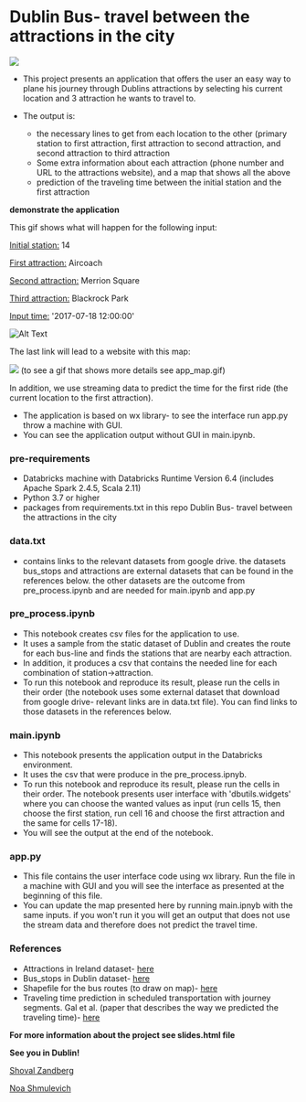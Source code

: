 # Dublin Bus- travel between the attractions in the city
![](https://i.imgur.com/rl7NZOs.jpg)

+ This project presents an application that offers the user an easy way to plane his journey through Dublins attractions by selecting his current location and 3 attraction he wants to travel to. 
+ The output is:

   + the necessary lines to get from each location to the other (primary station to first attraction, first attraction to second attraction, and second attraction to third attraction
   + Some extra information about each attraction (phone number and URL to the attractions website), and a map that shows all the above
   + prediction of the traveling time between the initial station and the first attraction

**demonstrate the application**

This gif shows what will happen for the following input:

<ins>Initial station:</ins> 14

<ins>First attraction:</ins> Aircoach

<ins>Second attraction:</ins> Merrion Square

<ins>Third attraction:</ins> Blackrock Park

<ins>Input time:</ins> '2017-07-18 12:00:00'

![Alt Text](https://i.imgur.com/HiHYp2f.gif)


The last link will lead to a website with this map:

![](https://i.imgur.com/FbQ93HZ.png)
(to see a gif that shows more details see app_map.gif)


In addition, we use streaming data to predict the time for the first ride (the current location to the first attraction).
- The application is based on wx library- to see the interface run app.py throw a machine with GUI.
- You can see the application output without GUI in main.ipynb.

### pre-requirements
-	Databricks machine with Databricks Runtime Version 6.4 (includes Apache Spark 2.4.5, Scala 2.11)
-	Python 3.7 or higher
-	packages from requirements.txt in this repo
Dublin Bus- travel between the attractions in the city

### data.txt
- contains links to the relevant datasets from google drive. the datasets bus_stops and attractions are external datasets that can be found in the references below. the other datasets are the outcome from pre_process.ipynb and are needed for main.ipynb and app.py

### pre_process.ipynb
-	This notebook creates csv files for the application to use.
-	It uses a sample from the static dataset of Dublin and creates the route for each bus-line and finds the stations that are nearby each attraction.
-	In addition, it produces a csv that contains the needed line for each combination of station->attraction. 
-	To run this notebook and reproduce its result, please run the cells in their order (the notebook uses some external dataset that download from google drive- relevant links are in data.txt file). You can find links to those datasets in the references below.

### main.ipynb
-	This notebook presents the application output in the Databricks environment. 
-	It uses the csv that were produce in the pre_process.ipnyb.
-	To run this notebook and reproduce its result, please run the cells in their order. The notebook presents user interface with 'dbutils.widgets' where you can choose the wanted values as input (run cells 15, then choose the first station, run cell 16 and choose the first attraction and the same for cells 17-18).
-	 You will see the output at the end of the notebook.

### app.py
-	This file contains the user interface code using wx library. Run the file in a machine with GUI and you will see the interface as presented at the beginning of this file.
-	You can update the map presented here by running main.ipnyb with the same inputs. if you won't run it you will get an output that does not use the stream data and therefore does not predict the travel time.

### References
-	Attractions in Ireland dataset-  [here](https://data.gov.ie/dataset/attractions)
-	Bus_stops in Dublin dataset-  [here](https://hub.arcgis.com/datasets/EsriIreland::dublin-bus-stops)
-	Shapefile for the bus routes (to draw on map)-  [here](https://hub.arcgis.com/datasets/f3cd2313a3e849a798da2dbc68835c77_7?geometry=-6.362%2C53.319%2C-6.145%2C53.355&selectedAttribute=Shape__Length)
-	Traveling time prediction in scheduled transportation with journey segments. Gal et al. (paper that describes the way we predicted the traveling time)-   [here](https://www.sciencedirect.com/science/article/abs/pii/S0306437915002112)

__For more information about the project see slides.html file__

**See you in Dublin!**

[Shoval Zandberg](https://github.com/shoval-z)

[Noa Shmulevich](https://github.com/noashmul)
